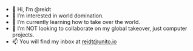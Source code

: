 - 👋 Hi, I’m @reidt
- 👀 I’m interested in world domination.
- 🌱 I’m currently learning how to take over the world. 
- 💞️ I’m NOT looking to collaborate on my global takeover, just computer projects. 
- 📫 You will find my inbox at reidt@unito.io

<!---
captfonk/captfonk is a ✨ special ✨ repository because its `README.md` (this file) appears on your GitHub profile.
You can click the Preview link to take a look at your changes.
--->
